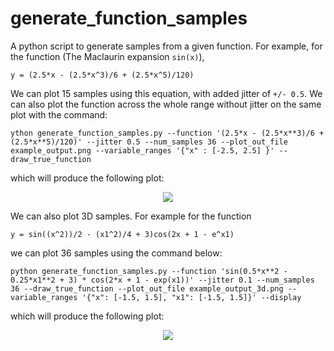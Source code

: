 # generate_function_samples
A python script to generate samples from a given function. For example, for the function (The Maclaurin expansion `sin(x)`), 
```
y = (2.5*x - (2.5*x^3)/6 + (2.5*x^5)/120)
``` 
We can plot 15 samples using this equation, with added jitter of `+/- 0.5`. We can also plot the function across the whole range without jitter on the same plot with the command:

```
ython generate_function_samples.py --function '(2.5*x - (2.5*x**3)/6 + (2.5*x**5)/120)' --jitter 0.5 --num_samples 36 --plot_out_file example_output.png --variable_ranges '{"x" : [-2.5, 2.5] }' --draw_true_function

```
which will produce the following plot:
<center><img src ="https://github.com/alykhantejani/generate_function_samples/blob/master/example_output.png"/></center>

We can also plot 3D samples. For example for the function 
```
y = sin((x^2))/2 - (x1^2)/4 + 3)cos(2x + 1 - e^x1)
```
we can plot 36 samples using the command below:
```
python generate_function_samples.py --function 'sin(0.5*x**2 - 0.25*x1**2 + 3) * cos(2*x + 1 - exp(x1))' --jitter 0.1 --num_samples 36 --draw_true_function --plot_out_file example_output_3d.png --variable_ranges '{"x": [-1.5, 1.5], "x1": [-1.5, 1.5]}' --display
```
which will produce the following plot:
<center><img src ="https://github.com/alykhantejani/generate_function_samples/blob/master/example_output_3d.png"/></center>
